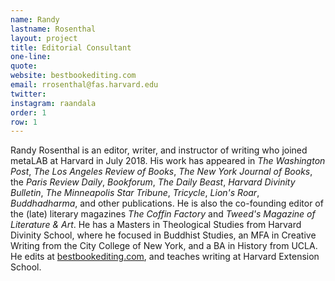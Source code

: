 ```yaml
---
name: Randy
lastname: Rosenthal
layout: project
title: Editorial Consultant
one-line:
quote:
website: bestbookediting.com
email: rrosenthal@fas.harvard.edu
twitter:
instagram: raandala
order: 1
row: 1
---
```


Randy Rosenthal is an editor, writer, and instructor of writing who joined metaLAB at Harvard in July 2018. His work has appeared in *The Washington Post*, *The Los Angeles Review of Books*, *The New York Journal of Books*, the *Paris Review Daily*, *Bookforum*, *The Daily Beast*, *Harvard Divinity Bulletin*, *The Minneapolis Star Tribune*, *Tricycle*, *Lion's Roar*, *Buddhadharma*, and other publications. He is also the co-founding editor of the (late) literary magazines *The Coffin Factory* and *Tweed's Magazine of Literature & Art*. He has a Masters in Theological Studies from Harvard Divinity School, where he focused in Buddhist Studies, an MFA in Creative Writing from the City College of New York, and a BA in History from UCLA. He edits at [bestbookediting.com](http://www.bestbookediting.com/), and teaches writing at Harvard Extension School.